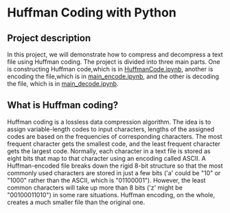 # Huffman Coding with Python
## Project description
In this project, we will demonstrate how to compress and decompress a text file using Huffman coding.  The project is divided into three main parts. One is constructing Huffman code,which is in [HuffmanCode.ipynb](https://github.com/ybruce61414/Data-Structures/blob/master/Tree/HuffmanCoding/HuffmanCode.ipynb), another is encoding the file,which is in [main_encode.ipynb](https://github.com/ybruce61414/Data-Structures/blob/master/Tree/HuffmanCoding/main_encode.ipynb), and the other is decoding the file, which is in [main_decode.ipynb](https://github.com/ybruce61414/Data-Structures/blob/master/Tree/HuffmanCoding/main_decode.ipynb).

## What is Huffman coding?
Huffman coding is a lossless data compression algorithm. The idea is to assign variable-length codes to input characters, lengths of the assigned codes are based on the frequencies of corresponding characters. The most frequent character gets the smallest code, and the least frequent character gets the largest code.
Normally, each character in a text file is stored as eight bits that map to that character using an encoding called ASCII. A Huffman-encoded file breaks down the rigid 8-bit structure so that the most commonly used characters are stored in just a few bits ('a' could be "10" or "1000" rather than the ASCII, which is "01100001").  However, the least common characters will take up more than 8 bits ('z' might be "00100011010") in some rare situations. Huffman encoding, on the whole, creates a much smaller file than the original one.